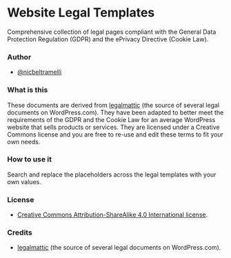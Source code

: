 # Website Legal Templates

Comprehensive collection of legal pages compliant with the General Data Protection Regulation (GDPR) and the ePrivacy Directive (Cookie Law).

### Author
* [@nicbeltramelli](https://twitter.com/NicBeltramelli)

### What is this
These documents are derived from [legalmattic](https://github.com/Automattic/legalmattic "Legalmattic by Automattic on GitHub") (the source of several legal documents on WordPress.com). They have been adapted to better meet the requirements of the GDPR and the Cookie Law for an average WordPress website that sells products or services. They are licensed under a Creative Commons license and you are free to re-use and edit these terms to fit your own needs. 

### How to use it
Search and replace the placeholders across the legal templates with your own values.

### License
* [Creative Commons Attribution-ShareAlike 4.0 International license](http://creativecommons.org/licenses/by-sa/4.0/).

### Credits
* [legalmattic](https://github.com/Automattic/legalmattic "Legalmattic by Automattic on GitHub") (the source of several legal documents on WordPress.com).
